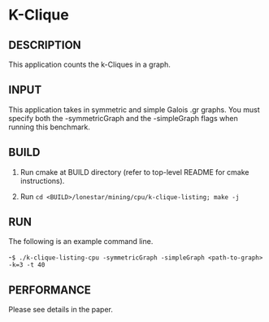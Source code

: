 K-Clique
================================================================================

DESCRIPTION 
--------------------------------------------------------------------------------

This application counts the k-Cliques in a graph. 

INPUT
--------------------------------------------------------------------------------

This application takes in symmetric and simple Galois .gr graphs.
You must specify both the -symmetricGraph and the -simpleGraph flags when
running this benchmark.

BUILD
--------------------------------------------------------------------------------

1. Run cmake at BUILD directory (refer to top-level README for cmake instructions).

2. Run `cd <BUILD>/lonestar/mining/cpu/k-clique-listing; make -j`

RUN
--------------------------------------------------------------------------------

The following is an example command line.

-`$ ./k-clique-listing-cpu -symmetricGraph -simpleGraph <path-to-graph> -k=3 -t 40`

PERFORMANCE
--------------------------------------------------------------------------------

Please see details in the paper.

